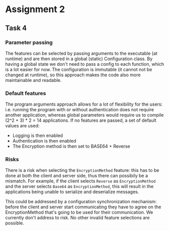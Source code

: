 # Assignment 2

## Task 4

### Parameter passing

The features can be selected by passing arguments to the executable (at runtime)
and are then stored in a global (static) Configuration class. By having a global
state we don't need to pass a config to each function, which is a lot easier for
now. The configuration is immutable (it cannot not be changed at runtime), so
this approach makes the code also more maintainable and readable.

### Default features

The program arguments approach allows for a lot of flexibility for the users:
i.e. running the program with or without authentication does not require another
application, whereas global parameters would require us to compile (2^2 + 3) * 2
= 14 applications. If no features are passed, a set of default values are used:

- Logging is then enabled
- Authentication is then enabled
- The Encryption method is then set to BASE64 + Reverse

### Risks

There is a risk when selecting the `EncryptionMethod` feature: this has to be
done at both the client and server side, thus there can possibily be a mismatch.
For example, if the client selects `Reverse` as `EncryptionMethod` and the
server selects `Base64` as `EncryptionMethod`, this will result in the
applications being unable to serialize and deserialize messages.

This could be addressed by a configuration synchronization mechanism: before the
client and server start communicating they have to agree on the EncryptionMethod
that's going to be used for their communication. We currently don't address to
risk. No other invalid feature selections are possible.
